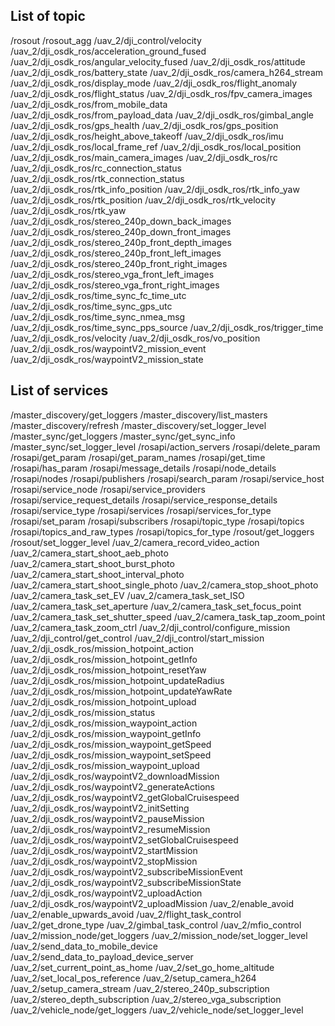 

List of topic 
-------------------------------------------------------------------------------
/rosout
/rosout_agg
/uav_2/dji_control/velocity
/uav_2/dji_osdk_ros/acceleration_ground_fused
/uav_2/dji_osdk_ros/angular_velocity_fused
/uav_2/dji_osdk_ros/attitude
/uav_2/dji_osdk_ros/battery_state
/uav_2/dji_osdk_ros/camera_h264_stream
/uav_2/dji_osdk_ros/display_mode
/uav_2/dji_osdk_ros/flight_anomaly
/uav_2/dji_osdk_ros/flight_status
/uav_2/dji_osdk_ros/fpv_camera_images
/uav_2/dji_osdk_ros/from_mobile_data
/uav_2/dji_osdk_ros/from_payload_data
/uav_2/dji_osdk_ros/gimbal_angle
/uav_2/dji_osdk_ros/gps_health
/uav_2/dji_osdk_ros/gps_position
/uav_2/dji_osdk_ros/height_above_takeoff
/uav_2/dji_osdk_ros/imu
/uav_2/dji_osdk_ros/local_frame_ref
/uav_2/dji_osdk_ros/local_position
/uav_2/dji_osdk_ros/main_camera_images
/uav_2/dji_osdk_ros/rc
/uav_2/dji_osdk_ros/rc_connection_status
/uav_2/dji_osdk_ros/rtk_connection_status
/uav_2/dji_osdk_ros/rtk_info_position
/uav_2/dji_osdk_ros/rtk_info_yaw
/uav_2/dji_osdk_ros/rtk_position
/uav_2/dji_osdk_ros/rtk_velocity
/uav_2/dji_osdk_ros/rtk_yaw
/uav_2/dji_osdk_ros/stereo_240p_down_back_images
/uav_2/dji_osdk_ros/stereo_240p_down_front_images
/uav_2/dji_osdk_ros/stereo_240p_front_depth_images
/uav_2/dji_osdk_ros/stereo_240p_front_left_images
/uav_2/dji_osdk_ros/stereo_240p_front_right_images
/uav_2/dji_osdk_ros/stereo_vga_front_left_images
/uav_2/dji_osdk_ros/stereo_vga_front_right_images
/uav_2/dji_osdk_ros/time_sync_fc_time_utc
/uav_2/dji_osdk_ros/time_sync_gps_utc
/uav_2/dji_osdk_ros/time_sync_nmea_msg
/uav_2/dji_osdk_ros/time_sync_pps_source
/uav_2/dji_osdk_ros/trigger_time
/uav_2/dji_osdk_ros/velocity
/uav_2/dji_osdk_ros/vo_position
/uav_2/dji_osdk_ros/waypointV2_mission_event
/uav_2/dji_osdk_ros/waypointV2_mission_state





List of services
------------------------------------------------------------------------------------------------

/master_discovery/get_loggers
/master_discovery/list_masters
/master_discovery/refresh
/master_discovery/set_logger_level
/master_sync/get_loggers
/master_sync/get_sync_info
/master_sync/set_logger_level
/rosapi/action_servers
/rosapi/delete_param
/rosapi/get_param
/rosapi/get_param_names
/rosapi/get_time
/rosapi/has_param
/rosapi/message_details
/rosapi/node_details
/rosapi/nodes
/rosapi/publishers
/rosapi/search_param
/rosapi/service_host
/rosapi/service_node
/rosapi/service_providers
/rosapi/service_request_details
/rosapi/service_response_details
/rosapi/service_type
/rosapi/services
/rosapi/services_for_type
/rosapi/set_param
/rosapi/subscribers
/rosapi/topic_type
/rosapi/topics
/rosapi/topics_and_raw_types
/rosapi/topics_for_type
/rosout/get_loggers
/rosout/set_logger_level
/uav_2/camera_record_video_action
/uav_2/camera_start_shoot_aeb_photo
/uav_2/camera_start_shoot_burst_photo
/uav_2/camera_start_shoot_interval_photo
/uav_2/camera_start_shoot_single_photo
/uav_2/camera_stop_shoot_photo
/uav_2/camera_task_set_EV
/uav_2/camera_task_set_ISO
/uav_2/camera_task_set_aperture
/uav_2/camera_task_set_focus_point
/uav_2/camera_task_set_shutter_speed
/uav_2/camera_task_tap_zoom_point
/uav_2/camera_task_zoom_ctrl
/uav_2/dji_control/configure_mission
/uav_2/dji_control/get_control
/uav_2/dji_control/start_mission
/uav_2/dji_osdk_ros/mission_hotpoint_action
/uav_2/dji_osdk_ros/mission_hotpoint_getInfo
/uav_2/dji_osdk_ros/mission_hotpoint_resetYaw
/uav_2/dji_osdk_ros/mission_hotpoint_updateRadius
/uav_2/dji_osdk_ros/mission_hotpoint_updateYawRate
/uav_2/dji_osdk_ros/mission_hotpoint_upload
/uav_2/dji_osdk_ros/mission_status
/uav_2/dji_osdk_ros/mission_waypoint_action
/uav_2/dji_osdk_ros/mission_waypoint_getInfo
/uav_2/dji_osdk_ros/mission_waypoint_getSpeed
/uav_2/dji_osdk_ros/mission_waypoint_setSpeed
/uav_2/dji_osdk_ros/mission_waypoint_upload
/uav_2/dji_osdk_ros/waypointV2_downloadMission
/uav_2/dji_osdk_ros/waypointV2_generateActions
/uav_2/dji_osdk_ros/waypointV2_getGlobalCruisespeed
/uav_2/dji_osdk_ros/waypointV2_initSetting
/uav_2/dji_osdk_ros/waypointV2_pauseMission
/uav_2/dji_osdk_ros/waypointV2_resumeMission
/uav_2/dji_osdk_ros/waypointV2_setGlobalCruisespeed
/uav_2/dji_osdk_ros/waypointV2_startMission
/uav_2/dji_osdk_ros/waypointV2_stopMission
/uav_2/dji_osdk_ros/waypointV2_subscribeMissionEvent
/uav_2/dji_osdk_ros/waypointV2_subscribeMissionState
/uav_2/dji_osdk_ros/waypointV2_uploadAction
/uav_2/dji_osdk_ros/waypointV2_uploadMission
/uav_2/enable_avoid
/uav_2/enable_upwards_avoid
/uav_2/flight_task_control
/uav_2/get_drone_type
/uav_2/gimbal_task_control
/uav_2/mfio_control
/uav_2/mission_node/get_loggers
/uav_2/mission_node/set_logger_level
/uav_2/send_data_to_mobile_device
/uav_2/send_data_to_payload_device_server
/uav_2/set_current_point_as_home
/uav_2/set_go_home_altitude
/uav_2/set_local_pos_reference
/uav_2/setup_camera_h264
/uav_2/setup_camera_stream
/uav_2/stereo_240p_subscription
/uav_2/stereo_depth_subscription
/uav_2/stereo_vga_subscription
/uav_2/vehicle_node/get_loggers
/uav_2/vehicle_node/set_logger_level